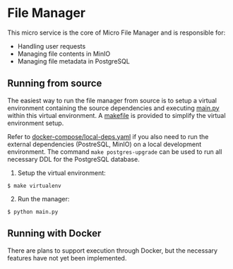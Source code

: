 # File Manager
This micro service is the core of Micro File Manager and is responsible for:
- Handling user requests
- Managing file contents in MinIO
- Managing file metadata in PostgreSQL

## Running from source
The easiest way to run the file manager from source is to setup a virtual environment containing the source dependencies and executing [main.py](/manager/main.py) within this virtual environment. A [makefile](/manager/Makefile) is provided to simplify the virtual environment setup.

Refer to [docker-compose/local-deps.yaml](/docker-compose/local-deps.yaml) if you also need to run the external dependencies (PostreSQL, MinIO) on a local development environment.
The command `make postgres-upgrade` can be used to run all necessary DDL for the PostgreSQL database.

1. Setup the virtual environment:
```
$ make virtualenv
```

2. Run the manager:
```
$ python main.py
```

## Running with Docker
There are plans to support execution through Docker, but the necessary features have not yet been implemented.
